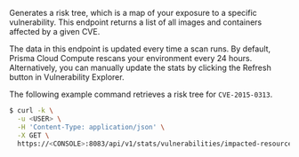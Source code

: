 Generates a risk tree, which is a map of your exposure to a specific vulnerability.
This endpoint returns a list of all images and containers affected by a given CVE.

The data in this endpoint is updated every time a scan runs.
By default, Prisma Cloud Compute rescans your environment every 24 hours.
Alternatively, you can manually update the stats by clicking the Refresh button in Vulnerability Explorer.

The following example command retrieves a risk tree for `CVE-2015-0313`.

```bash
$ curl -k \
  -u <USER> \
  -H 'Content-Type: application/json' \
  -X GET \
  https://<CONSOLE>:8083/api/v1/stats/vulnerabilities/impacted-resources?cve=CVE-2015-0313
```
